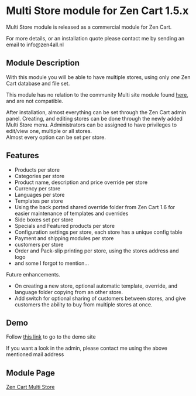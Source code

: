 <h1>Multi Store module for Zen Cart 1.5.x</h1>
<p>Multi Store module is released as a commercial module for Zen
Cart.</p>
<p>For more details, or an installation quote please contact me by
sending an email to info@zen4all.nl</p>
<h2>Module Description</h2>
<p>With this module you will be able to have
multiple stores, using only <em>one</em>
Zen Cart database and file set.</p>
<p>This module has no relation to the community
Multi site module found <a href="https://www.zen-cart.com/downloads.php?do=file&id=378">here</a>,
and are not compatible.</p>
<p>After installation, almost everything can be set through the Zen
Cart admin panel. Creating, and editing stores can be done through
the newly added Multi Store menu. Administrators can be assigned to
have privileges to edit/view one, multiple or all stores.<br/>
Almost
every option can be set per store.</p>
<h2>Features</h2>
<ul>
  <li>Products per store</li>
  <li>Categories per store</li>
  <li>Product name, description and price override per store</li>
  <li>Currency per store </li>
  <li>Languages per store</li>
  <li>Templates per store</li>
  <li>Using the back ported shared override folder from Zen Cart 1.6 for easier maintenance of templates and overrides</li>
  <li>Side boxes set per store</li>
  <li>Specials and Featured products per store</li>
  <li>Configuration settings per store, each store has a unique config table</li>
  <li>Payment and shipping modules per store</li>
  <li>customers per store</li>
  <li>Order and Pack-slip printing per store, using the stores address and logo</li>
  <li>and some I forgot to mention...</li>
</ul>
<p>Future enhancements.</p>
<ul>
  <li>On creating a new store, optional automatic template, override, and language folder copying from an other store.</li>
  <li>Add switch for optional sharing of customers between stores, and give customers the ability to buy from multiple stores at once.</li>
</ul>
<h2>Demo</h2>
<p>Follow <a href="http://multistore.zen4all-dev.nl" target="_blank">this link</a> to go to the demo site</p>
<p>If you want a look in the admin, please contact me using the above mentioned mail address</p>
<h2>Module Page</h2>
<p><a href="http://ontwikkel.zen4all-dev.nl/index.php?main_page=product_info&cPath=2&products_id=20" target="_blank">Zen Cart Multi Store</a></p>